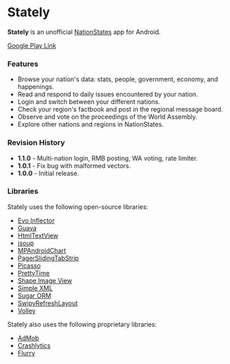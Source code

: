 Stately
=======

**Stately** is an unofficial [NationStates](http://www.nationstates.net/) app for Android.

[Google Play Link](https://play.google.com/store/apps/details?id=com.lloydtorres.stately)

### Features

* Browse your nation's data: stats, people, government, economy, and happenings.
* Read and respond to daily issues encountered by your nation.
* Login and switch between your different nations.
* Check your region's factbook and post in the regional message board.
* Observe and vote on the proceedings of the World Assembly.
* Explore other nations and regions in NationStates.

### Revision History

* **1.1.0** - Multi-nation login, RMB posting, WA voting, rate limiter.
* **1.0.1** - Fix bug with malformed vectors.
* **1.0.0** - Initial release.

### Libraries

Stately uses the following open-source libraries:

* [Evo Inflector](https://github.com/atteo/evo-inflector)
* [Guava](https://github.com/google/guava)
* [HtmlTextView](https://github.com/SufficientlySecure/html-textview)
* [jsoup](http://jsoup.org/)
* [MPAndroidChart](https://github.com/PhilJay/MPAndroidChart)
* [PagerSlidingTabStrip](https://github.com/jpardogo/PagerSlidingTabStrip)
* [Picasso](https://github.com/square/picasso)
* [PrettyTime](http://www.ocpsoft.org/prettytime/)
* [Shape Image View](https://github.com/siyamed/android-shape-imageview)
* [Simple XML](http://simple.sourceforge.net/)
* [Sugar ORM](https://github.com/satyan/sugar)
* [SwipyRefreshLayout](https://github.com/OrangeGangsters/SwipyRefreshLayout)
* [Volley](https://github.com/mcxiaoke/android-volley)

Stately also uses the following proprietary libraries:

* [AdMob](https://developers.google.com/admob/)
* [Crashlytics](https://try.crashlytics.com/)
* [Flurry](http://www.flurry.com/)
